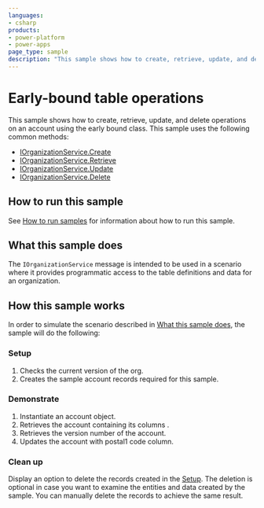```yaml
---
languages:
- csharp
products:
- power-platform
- power-apps
page_type: sample
description: "This sample shows how to create, retrieve, update, and delete operations on an account using the early bound class in Microsoft Dataverse. [SOAP]"
---
```


# Early-bound table operations

This sample shows how to create, retrieve, update, and delete operations on an account using the early bound class. This sample uses the following common methods:

- [IOrganizationService.Create](https://learn.microsoft.com/dotnet/api/microsoft.xrm.sdk.iorganizationservice.create)
- [IOrganizationService.Retrieve](https://learn.microsoft.com/dotnet/api/microsoft.xrm.sdk.iorganizationservice.retrieve)
- [IOrganizationService.Update](https://learn.microsoft.com/otnet/api/microsoft.xrm.sdk.iorganizationservice.update)
- [IOrganizationService.Delete](https://learn.microsoft.com/dotnet/api/microsoft.xrm.sdk.iorganizationservice.delete)

## How to run this sample

See [How to run samples](https://github.com/microsoft/PowerApps-Samples/blob/master/dataverse/README.md) for information about how to run this sample.

## What this sample does

The `IOrganizationService` message is intended to be used in a scenario where it provides programmatic access to the table definitions and data for an organization.

## How this sample works

In order to simulate the scenario described in [What this sample does](#what-this-sample-does), the sample will do the following:

### Setup

1. Checks the current version of the org.
1. Creates the sample account records required for this sample.

### Demonstrate

1. Instantiate an account object.
1. Retrieves the account containing its columns .
1. Retrieves the version number of the account.
1. Updates the account with postal1 code column. 


### Clean up

Display an option to delete the records created in the [Setup](#setup). The deletion is optional in case you want to examine the entities and data created by the sample. You can manually delete the records to achieve the same result.


